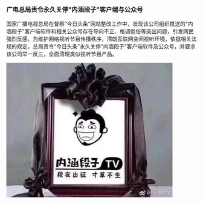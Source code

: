 ### 广电总局责令永久关停"内涵段子"客户端与公众号

国家广播电视总局在督察“今日头条”网站整改工作中，发现该公司组织推送的“内涵段子”客户端软件和相关公众号存在导向不正、格调低俗等突出问题，引发网民强烈反感。为维护网络视听节目传播秩序，清朗互联网空间视听环境，依据相关法规的规定，总局责令“今日头条”永久关停“内涵段子”客户端软件及公众号，并要求该公司举一反三，全面清理类似视听节目产品。

![](/assets/123.jpg)
